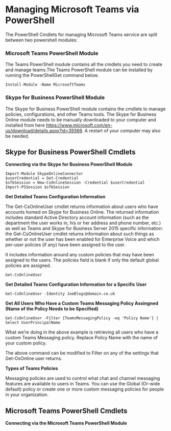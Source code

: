 # Managing Microsoft Teams via PowerShell

The PowerShell Cmdlets for managing Microsoft Teams service are split between two powershell modules:

### Microsoft Teams PowerShell Module

The Teams PowerShell module contains all the cmdlets you need to create and manage teams.The Teams PowerShell module can be installed by running the PowerShellGet command below.

`Install-Module -Name MicrosoftTeams`

### Skype for Business PowerShell Module

The Skype for Business PowerShell module contains the cmdlets to manage policies, configurations, and other Teams tools. The Skype for Business Online module needs to be manually downloaded to your computer and installed from here https://www.microsoft.com/en-us/download/details.aspx?id=39366. A restart of your computer may also be needed.

## Skype for Business PowerShell Cmdlets

**Connecting via the Skype for Business PowerShell Module**

    Import-Module SkypeOnlineConnector
    $userCredential = Get-Credential
    $sfbSession = New-CsOnlineSession -Credential $userCredential
    Import-PSSession $sfbSession
    
**Get Detailed Teams Configuration Information** 

The Get-CsOnlineUser cmdlet returns information about users who have accounts homed on Skype for Business Online. The returned information includes standard Active Directory account information (such as the department the user works in, his or her address and phone number, etc.) as well as Teams and Skype for Business Server 2015 specific information: the Get-CsOnlineUser cmdlet returns information about such things as whether or not the user has been enabled for Enterprise Voice and which per-user policies (if any) have been assigned to the user.

It includes information around any custom policies that may have been assigned to the users. The policies field is blank if only the default global policies are assigned.

`Get-CsOnlineUser`

**Get Detailed Teams Configuration Information for a Specific User**

`Get-CsOnlineUser -Identity JoeBlogs@domain.co.uk`

**Get All Users Who Have a Custom Teams Messaging Policy Assingned (Name of the Policy Needs to be Specified)**

`Get-CsOnlineUser -Filter {TeamsMessagingPolicy -eq 'Policy Name'} | Select UserPrincipalName`

What we’re doing in the above example is retrieving all users who have a custom Teams Messaging policy. Replace Policy Name with the name of your custom policy.

The above command can be modified to Filter on any of the settings that Get-OsOnline user returns.

**Types of Teams Policies**

Messaging policies are used to control what chat and channel messaging features are available to users in Teams. You can use the Global (Or-wide default) policy or create one or more custom messaging policies for people in your organization.



## Microsoft Teams PowerShell Cmdlets

**Connecting via the Microsoft Teams PowerShell Module**

